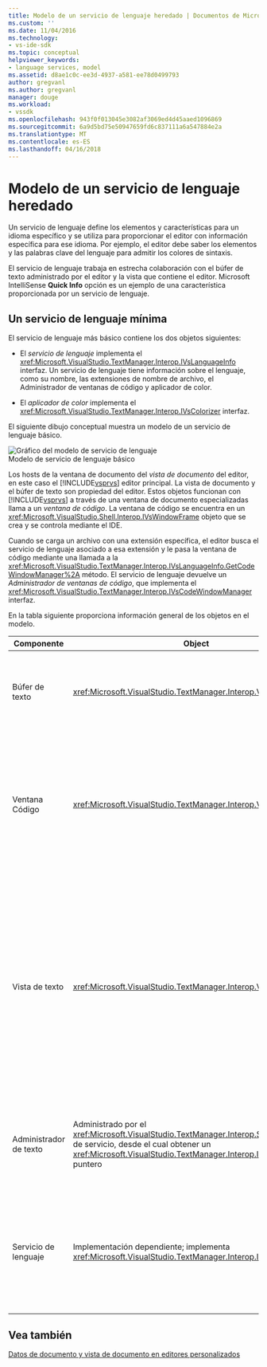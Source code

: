 ```yaml
---
title: Modelo de un servicio de lenguaje heredado | Documentos de Microsoft
ms.custom: ''
ms.date: 11/04/2016
ms.technology:
- vs-ide-sdk
ms.topic: conceptual
helpviewer_keywords:
- language services, model
ms.assetid: d8ae1c0c-ee3d-4937-a581-ee78d0499793
author: gregvanl
ms.author: gregvanl
manager: douge
ms.workload:
- vssdk
ms.openlocfilehash: 943f0f013045e3082af3069ed4d45aaed1096869
ms.sourcegitcommit: 6a9d5bd75e50947659fd6c837111a6a547884e2a
ms.translationtype: MT
ms.contentlocale: es-ES
ms.lasthandoff: 04/16/2018
---
```

# <a name="model-of-a-legacy-language-service"></a>Modelo de un servicio de lenguaje heredado
Un servicio de lenguaje define los elementos y características para un idioma específico y se utiliza para proporcionar el editor con información específica para ese idioma. Por ejemplo, el editor debe saber los elementos y las palabras clave del lenguaje para admitir los colores de sintaxis.  
  
 El servicio de lenguaje trabaja en estrecha colaboración con el búfer de texto administrado por el editor y la vista que contiene el editor. Microsoft IntelliSense **Quick Info** opción es un ejemplo de una característica proporcionada por un servicio de lenguaje.  
  
## <a name="a-minimal-language-service"></a>Un servicio de lenguaje mínima  
 El servicio de lenguaje más básico contiene los dos objetos siguientes:  
  
-   El *servicio de lenguaje* implementa el <xref:Microsoft.VisualStudio.TextManager.Interop.IVsLanguageInfo> interfaz. Un servicio de lenguaje tiene información sobre el lenguaje, como su nombre, las extensiones de nombre de archivo, el Administrador de ventanas de código y aplicador de color.  
  
-   El *aplicador de color* implementa el <xref:Microsoft.VisualStudio.TextManager.Interop.IVsColorizer> interfaz.  
  
 El siguiente dibujo conceptual muestra un modelo de un servicio de lenguaje básico.  
  
 ![Gráfico del modelo de servicio de lenguaje](../../extensibility/media/vslanguageservicemodel.gif "vsLanguageServiceModel")  
Modelo de servicio de lenguaje básico  
  
 Los hosts de la ventana de documento del *vista de documento* del editor, en este caso el [!INCLUDE[vsprvs](../../code-quality/includes/vsprvs_md.md)] editor principal. La vista de documento y el búfer de texto son propiedad del editor. Estos objetos funcionan con [!INCLUDE[vsprvs](../../code-quality/includes/vsprvs_md.md)] a través de una ventana de documento especializadas llama a un *ventana de código*. La ventana de código se encuentra en un <xref:Microsoft.VisualStudio.Shell.Interop.IVsWindowFrame> objeto que se crea y se controla mediante el IDE.  
  
 Cuando se carga un archivo con una extensión específica, el editor busca el servicio de lenguaje asociado a esa extensión y le pasa la ventana de código mediante una llamada a la <xref:Microsoft.VisualStudio.TextManager.Interop.IVsLanguageInfo.GetCodeWindowManager%2A> método. El servicio de lenguaje devuelve un *Administrador de ventanas de código*, que implementa el <xref:Microsoft.VisualStudio.TextManager.Interop.IVsCodeWindowManager> interfaz.  
  
 En la tabla siguiente proporciona información general de los objetos en el modelo.  
  
|Componente|Object|Función|  
|---------------|------------|--------------|  
|Búfer de texto|<xref:Microsoft.VisualStudio.TextManager.Interop.VsTextBuffer>|Una secuencia de texto de lectura/escritura de Unicode. Es posible para que utilice otras codificaciones de texto.|  
|Ventana Código|<xref:Microsoft.VisualStudio.TextManager.Interop.VsCodeWindow>|Una ventana de documento que contiene una o varias vistas de texto. Cuando [!INCLUDE[vsprvs](../../code-quality/includes/vsprvs_md.md)] está en modo de interfaz de múltiples documentos (MDI), la ventana de código es un formulario MDI secundario.|  
|Vista de texto|<xref:Microsoft.VisualStudio.TextManager.Interop.VsTextView>|Una ventana que permite al usuario navegar y ver texto mediante el teclado y mouse (ratón). Aparece una vista de texto para el usuario como un editor. Puede usar vistas de texto en ventanas del editor normal, la ventana de salida y la ventana Inmediato. Además, puede configurar una o varias vistas de texto dentro de una ventana de código.|  
|Administrador de texto|Administrado por el <xref:Microsoft.VisualStudio.TextManager.Interop.SVsTextManager> de servicio, desde el cual obtener un <xref:Microsoft.VisualStudio.TextManager.Interop.IVsTextManager> puntero|Un componente que mantiene información comunes compartido por todos los componentes que se ha descrito anteriormente.|  
|Servicio de lenguaje|Implementación dependiente; implementa <xref:Microsoft.VisualStudio.TextManager.Interop.IVsLanguageInfo>|Un objeto que proporciona el editor de información específica del lenguaje como resaltado de sintaxis, finalización de instrucciones y coincidencia de llaves.|  
  
## <a name="see-also"></a>Vea también  
 [Datos de documento y vista de documento en editores personalizados](../../extensibility/document-data-and-document-view-in-custom-editors.md)